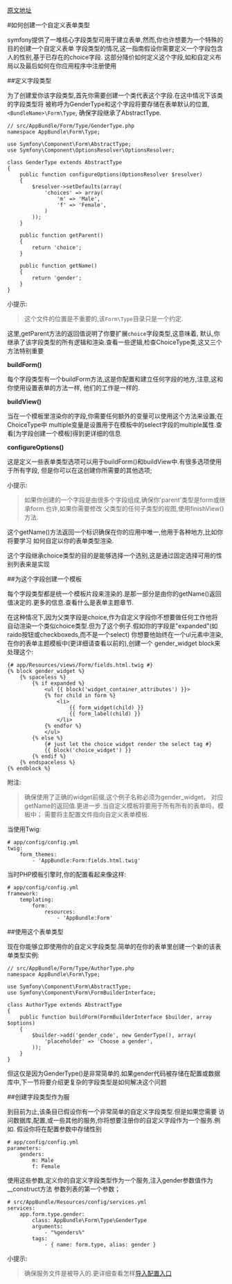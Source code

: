 [原文地址](http://symfony.com/doc/current/cookbook/form/create_custom_field_type.html)

#如何创建一个自定义表单类型

symfony提供了一堆核心字段类型可用于建立表单,然而,你也许想要为一个特殊的目的创建一个自定义表单
字段类型的情况,这一指南假设你需要定义一个字段包含人的性别,基于已存在的choice字段.
这部分降价如何定义这个字段,如和自定义布局以及最后如何在你应用程序中注册使用

##定义字段类型

为了创建爱你该字段类型,首先你需要创建一个类代表这个字段.在这中情况下该类的字段类型将
被称呼为GenderType和这个字段将要存储在表单默认的位置,`<BundleName>\Form\Type`,
确保字段继承了AbstractType.

    // src/AppBundle/Form/Type/GenderType.php
    namespace AppBundle\Form\Type;

    use Symfony\Component\Form\AbstractType;
    use Symfony\Component\OptionsResolver\OptionsResolver;

    class GenderType extends AbstractType
    {
        public function configureOptions(OptionsResolver $resolver)
        {
            $resolver->setDefaults(array(
                'choices' => array(
                    'm' => 'Male',
                    'f' => 'Female',
                )
            ));
        }

        public function getParent()
        {
            return 'choice';
        }

        public function getName()
        {
            return 'gender';
        }
    }

小提示:
>这个文件的位置是不重要的,该`Form\Type`目录只是一个约定.

这里,getParent方法的返回值说明了你要扩展`choice`字段类型,这意味着,
默认,你继承了该字段类型的所有逻辑和渲染.查看一些逻辑,检查ChoiceType类,这又三个方法特别重要

**buildForm()**

每个字段类型有一个buildForm方法,这是你配置和建立任何字段的地方,注意,这和你使用设置表单的方法一样,
他们的工作是一样的.

**buildView()**

当在一个模板里渲染你的字段,你需要任何额外的变量可以使用这个方法来设置;在ChoiceType中
multiple变量是设置用于在模板中的select字段的multiple属性.查看[为字段创建一个模板]得到更详细的信息

**configureOptions()**

这是定义一些表单类型选项可以用于buildForm()和buildView中.有很多选项使用于所有字段,
但是你可以在这创建你所需要的其他选项;

小提示:
>如果你创建的一个字段是由很多个字段组成,确保你'parent'类型是form或继承form.也许,如果你需要修改
父类型的任何子类型的视图,使用finishView()方法.

这个getName()方法返回一个标识确保在你的应用中唯一,他用于各种地方,比如你将要学习
如何自定以你的表单类型渲染.

这个字段继承choice类型的目的是能够选择一个选别,这是通过固定选择可用的性别列表来是实现

##为这个字段创建一个模板

每个字段类型都是统一个模板片段来渲染的.是那一部分是由你的getName()返回值决定的.更多的信息.查看什么是表单主题章节.

在这种情况下,因为父类字段是choice,作为自定义字段你不想要做任何工作他将
自动渲染一个类似choice类型.但为了这个例子.假如你的字段是"expanded"(如raido按钮或checkboxeds,而不是一个select)
你想要他始终在一个ul元素中渲染,在你的表单主题模板中(更详细请查看以前的),创建一个
gender_widget block来处理这个:

    {# app/Resources/views/Form/fields.html.twig #}
    {% block gender_widget %}
        {% spaceless %}
            {% if expanded %}
                <ul {{ block('widget_container_attributes') }}>
                {% for child in form %}
                    <li>
                        {{ form_widget(child) }}
                        {{ form_label(child) }}
                    </li>
                {% endfor %}
                </ul>
            {% else %}
                {# just let the choice widget render the select tag #}
                {{ block('choice_widget') }}
            {% endif %}
        {% endspaceless %}
    {% endblock %}

附注:
>确保使用了正确的widget前缀,这个例子名称必须为gender_widget，
对应getName的返回值.更进一步.当自定义模板将要用于所有所有的表单吗，模板中；
需要将主配置文件指向自定义表单模板.

当使用Twig:

    # app/config/config.yml
    twig:
        form_themes:
            - 'AppBundle:Form:fields.html.twig'


当时PHP模板引擎时,你的配置看起来像这样:

    # app/config/config.yml
    framework:
        templating:
            form:
                resources:
                    - 'AppBundle:Form'

##使用这个表单类型

现在你能够立即使用你的自定义字段类型.简单的在你的表单里创建一个新的该表单类型实例:

    // src/AppBundle/Form/Type/AuthorType.php
    namespace AppBundle\Form\Type;

    use Symfony\Component\Form\AbstractType;
    use Symfony\Component\Form\FormBuilderInterface;

    class AuthorType extends AbstractType
    {
        public function buildForm(FormBuilderInterface $builder, array $options)
        {
            $builder->add('gender_code', new GenderType(), array(
                'placeholder' => 'Choose a gender',
            ));
        }
    }

但这仅是因为GenderType()是非常简单的.如果gender代码被存储在配置或数据库中,下一节将要介绍更复杂的字段类型是如何解决这个问题

##创建字段类型作为服

到目前为止,该条目已假设你有一个非常简单的自定义字段类型.但是如果您需要
访问数据库,配置,或一些其他的服务,你将想要注册你的自定义字段作为一个服务.例如.
假设你将在配置参数中存储性别

    # app/config/config.yml
    parameters:
        genders:
            m: Male
            f: Female

使用这些参数,定义你的自定义字段类型作为一个服务,注入gender参数值作为__construct方法
参数列表的第一个参数；

    # src/AppBundle/Resources/config/services.yml
    services:
        app.form.type.gender:
            class: AppBundle\Form\Type\GenderType
            arguments:
                - "%genders%"
            tags:
                - { name: form.type, alias: gender }

小提示:
>确保服务文件是被导入的.更详细查看怎样[导入配置入口]()